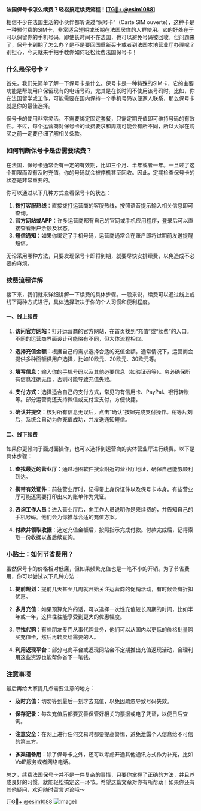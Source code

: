 **法国保号卡怎么续费？轻松搞定续费流程！[[TG💪+ @esim1088](https://t.me/s/esim1088)]**

相信不少在法国生活的小伙伴都听说过“保号卡”（Carte SIM ouverte），这种卡是一种预付费的SIM卡，非常适合短期或长期在法国居住的人群使用。它的好处在于可以保留你的手机号码，即使长时间不在法国，也可以避免号码被回收。但问题来了，保号卡到期了怎么办？是不是要回国重新买卡或者到法国本地营业厅办理呢？别担心，今天就来手把手教你如何轻松续费法国保号卡！

### 什么是保号卡？

首先，我们先简单了解一下保号卡是什么。保号卡是一种特殊的SIM卡，它的主要功能是帮助用户保留现有的电话号码，尤其是在长时间不使用该号码时。比如，你在法国留学或工作，可能需要在国内保持一个手机号码以便家人联系，那么保号卡就是你的最佳选择。

保号卡的使用非常灵活，不需要绑定固定套餐，只需定期充值即可维持号码的有效性。不过，每个运营商对保号卡的续费要求和周期可能会有所不同，所以大家在购买之前一定要仔细了解相关条款。

### 如何判断保号卡是否需要续费？

在法国，保号卡通常会有一定的有效期，比如三个月、半年或者一年。一旦过了这个期限而没有及时充值，你的号码就会被停机甚至回收。因此，定期检查保号卡的状态是非常重要的。

你可以通过以下几种方式查看保号卡的状态：

1. **拨打客服热线**：直接拨打运营商的客服热线，按照语音提示输入相关信息即可查询。
2. **官方网站或APP**：许多运营商都有自己的官网或手机应用程序，登录后可以直接查看账户余额及状态。
3. **短信通知**：如果你绑定了手机号码，运营商通常会在账户即将过期前发送提醒短信。

无论采用哪种方法，只要发现保号卡即将到期，就要尽快安排续费，以免造成不必要的麻烦。

### 续费流程详解

接下来，我们就来详细讲解一下续费的具体步骤。一般来说，续费可以通过线上或线下两种方式进行，具体选择取决于你的个人习惯和便利程度。

#### 一、线上续费

1. **访问官方网站**：打开运营商的官方网站，在首页找到“充值”或“续费”的入口。不同的运营商界面设计可能略有不同，但大体流程相似。
   
2. **选择充值金额**：根据自己的需求选择合适的充值金额。通常情况下，运营商会提供多种面额供用户选择，比如10欧元、20欧元、30欧元等。

3. **填写信息**：输入你的手机号码以及其他必要信息（如验证码等）。务必确保所有信息准确无误，否则可能导致充值失败。

4. **支付方式**：选择适合自己的支付方式，常见的有信用卡、PayPal、银行转账等。部分运营商还支持微信或支付宝支付，方便快捷。

5. **确认并提交**：核对所有信息无误后，点击“确认”按钮完成支付操作。稍等片刻后，系统会自动为你充值成功，并发送通知短信。

#### 二、线下续费

如果你更倾向于面对面操作，也可以选择到运营商的实体营业厅进行续费。以下是具体步骤：

1. **查找最近的营业厅**：通过地图软件搜索附近的营业厅地址，确保自己能够顺利到达。

2. **携带有效证件**：前往营业厅时，记得带上身份证件以及保号卡本身。有些营业厅可能还需要打印出来的账单作为凭证。

3. **咨询工作人员**：进入营业厅后，向工作人员说明你是来续费的，并告知自己的手机号码。他们会为你推荐合适的充值方案。

4. **付款并领取收据**：选定充值金额后，按照指示完成付款。付款完成后，记得索取一份收据以备后续查询。

### 小贴士：如何节省费用？

虽然保号卡的价格相对低廉，但如果频繁充值也是一笔不小的开销。为了节省费用，你可以尝试以下几种方法：

1. **提前规划**：提前几天甚至几周就开始关注运营商的促销活动，有时候会有折扣优惠。
   
2. **多月充值**：如果预算允许的话，可以选择一次性充值较长周期的时间，比如半年或一年，这样往往能享受到更大的优惠幅度。

3. **寻找代购**：有些朋友专门从事代购业务，他们可以从国内以更低的价格批量购买充值卡，然后再转卖给需要的人。

4. **利用返现平台**：部分电商平台或返现网站会不定期推出充值返现活动，合理利用这些资源也能帮你省下一笔钱。

### 注意事项

最后再给大家提几点需要注意的地方：

- **及时充值**：切勿等到最后一刻才去充值，以免因疏忽导致号码失效。
  
- **保存记录**：每次充值后都要妥善保管好相关的票据或电子凭证，以便日后查询。

- **注意安全**：在网上进行任何交易时都要提高警惕，避免泄露个人信息给不可信的第三方。

- **多渠道备用**：除了保号卡之外，还可以考虑开通其他通讯方式作为补充，比如VoIP服务或者网络电话。

总之，续费法国保号卡并不是一件复杂的事情，只要你掌握了正确的方法，并且养成良好的习惯，就能轻松搞定这一环节。希望这篇文章对你有所帮助！如果你还有其他疑问，欢迎随时留言讨论哦～

[[TG💪+ @esim1088](https://t.me/s/esim1088) ![Image](https://i.postimg.cc/4NQfJmqS/Snipaste-2025-05-13-00-14-12.png)]